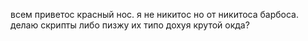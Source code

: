 всем приветос красный нос. я не никитос но от никитоса барбоса. делаю скрипты либо пизжу их типо дохуя крутой окда?

